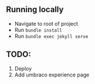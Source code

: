 ## Running locally
* Navigate to root of project
* Run `bundle install`
* Run `bundle exec jekyll serve`

## TODO:
1. Deploy
1. Add umbraco experience page